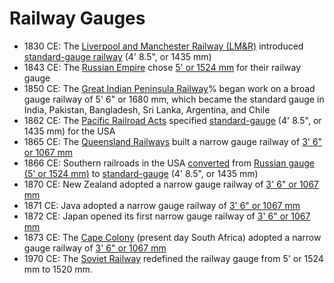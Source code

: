 # Railway Gauges

- 1830 CE: The [Liverpool and Manchester Railway (LM&R)](https://en.wikipedia.org/wiki/Liverpool_and_Manchester_Railway) introduced [standard-gauge railway](https://en.wikipedia.org/wiki/Standard-gauge_railway) (4' 8.5", or 1435 mm)
- 1843 CE: The [Russian Empire](https://en.wikipedia.org/wiki/Russian_Empire) chose [5' or 1524 mm](https://en.wikipedia.org/wiki/5_ft_and_1520_mm_gauge_railways) for their railway gauge
- 1850 CE: The [Great Indian Peninsula Railway](https://en.wikipedia.org/wiki/Great_Indian_Peninsula_Railway)% began work on a broad gauge railway of 5' 6" or 1680 mm, which became the standard gauge in India, Pakistan, Bangladesh, Sri Lanka, Argentina, and Chile
- 1862 CE: The [Pacific Railroad Acts](https://en.wikipedia.org/wiki/Pacific_Railroad_Acts) specified [standard-gauge](https://en.wikipedia.org/wiki/Standard-gauge_railway) (4' 8.5", or 1435 mm) for the USA
- 1865 CE: The [Queensland Railways](https://en.wikipedia.org/wiki/Queensland_Rail) built a narrow gauge railway of [3' 6" or 1067 mm](https://en.wikipedia.org/wiki/3_ft_6_in_gauge_railways)
- 1866 CE: Southern railroads in the USA [converted](https://en.wikipedia.org/wiki/List_of_gauge_conversions) from [Russian gauge (5' or 1524 mm)](https://en.wikipedia.org/wiki/5_ft_and_1520_mm_gauge_railways) to [standard-gauge](https://en.wikipedia.org/wiki/Standard-gauge_railway) (4' 8.5", or 1435 mm)
- 1870 CE: New Zealand adopted a narrow gauge railway of [3' 6" or 1067 mm](https://en.wikipedia.org/wiki/3_ft_6_in_gauge_railways)
- 1871 CE: Java adopted a narrow gauge railway of [3' 6" or 1067 mm](https://en.wikipedia.org/wiki/3_ft_6_in_gauge_railways)
- 1872 CE: Japan opened its first narrow gauge railway of [3' 6" or 1067 mm](https://en.wikipedia.org/wiki/3_ft_6_in_gauge_railways)
- 1873 CE: The [Cape Colony](https://en.wikipedia.org/wiki/Cape_Colony) (present day South Africa) adopted a narrow gauge railway of [3' 6" or 1067 mm](https://en.wikipedia.org/wiki/3_ft_6_in_gauge_railways)
- 1970 CE: The [Soviet Railway](https://en.wikipedia.org/wiki/Rail_transport_in_the_Soviet_Union) redefined the railway gauge from 5' or 1524 mm to 1520 mm.

